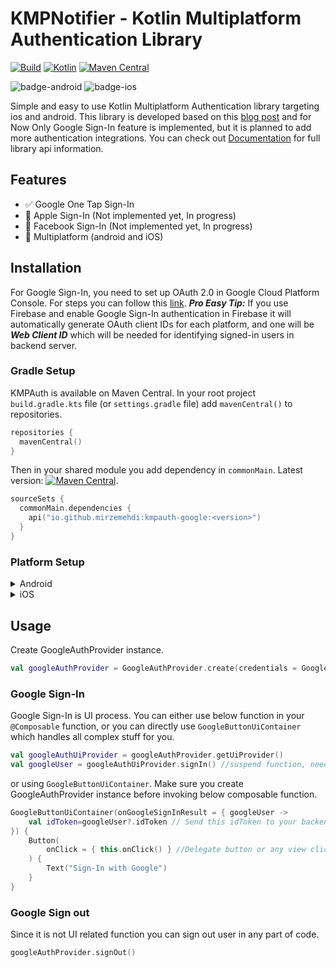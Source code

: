 # KMPNotifier - Kotlin Multiplatform Authentication Library
[![Build](https://github.com/mirzemehdi/KMPAuth/actions/workflows/build.yml/badge.svg)](https://github.com/mirzemehdi/KMPAuth/actions/workflows/build.yml)
[![Kotlin](https://img.shields.io/badge/Kotlin-1.9.21-blue.svg?style=flat&logo=kotlin)](https://kotlinlang.org)
[![Maven Central](https://img.shields.io/maven-central/v/io.github.mirzemehdi/kmpauth-google?color=blue)](https://search.maven.org/search?q=g:io.github.mirzemehdi+kmpauth)

![badge-android](http://img.shields.io/badge/platform-android-6EDB8D.svg?style=flat)
![badge-ios](http://img.shields.io/badge/platform-ios-CDCDCD.svg?style=flat)

Simple and easy to use Kotlin Multiplatform Authentication library targeting ios and android. 
This library is developed based on this [blog post](https://proandroiddev.com/integrating-google-sign-in-into-kotlin-multiplatform-8381c189a891) 
and for Now Only Google Sign-In feature is implemented, but it is planned to add more authentication integrations.
You can check out [Documentation](https://mirzemehdi.github.io/KMPAuth) for full library api information.

## Features
- ✅ Google One Tap Sign-In
- 🚧 Apple Sign-In (Not implemented yet, In progress)
- 🚧 Facebook Sign-In (Not implemented yet, In progress)
- 📱 Multiplatform (android and iOS)

## Installation
For Google Sign-In, you need to set up OAuth 2.0 in Google Cloud Platform Console. 
For steps you can follow this [link](https://support.google.com/cloud/answer/6158849). **_Pro Easy Tip:_** If you use Firebase and enable Google Sign-In authentication in Firebase 
it will automatically generate OAuth client IDs for each platform, 
and one will be **_Web Client ID_** which will be needed for identifying signed-in users in backend server.

### Gradle Setup
KMPAuth is available on Maven Central. In your root project `build.gradle.kts` file (or `settings.gradle` file) add `mavenCentral()` to repositories.

```kotlin
repositories { 
  mavenCentral()
}
```

Then in your shared module you add dependency in `commonMain`. Latest version: [![Maven Central](https://img.shields.io/maven-central/v/io.github.mirzemehdi/kmpauth-google?color=blue)](https://search.maven.org/search?q=g:io.github.mirzemehdi+kmpauth).
```kotlin
sourceSets {
  commonMain.dependencies {
    api("io.github.mirzemehdi:kmpauth-google:<version>")
  }
}
```

### Platform Setup

<details>
  <summary>Android</summary>

### Android Setup
There is not any platform specific setup in Android side.

</details>

<details>
  <summary>iOS</summary>

### iOS Setup
First, you need to include Google Sign-In library to your ios app using Swift Package Manager or Cocoapods. 
Then add clientID, and serverId to your `Info.plist` file as below:

```
<key>GIDServerClientID</key>
<string>YOUR_SERVER_CLIENT_ID</string>

<key>GIDClientID</key>
<string>YOUR_IOS_CLIENT_ID</string>
<key>CFBundleURLTypes</key>
<array>
  <dict>
    <key>CFBundleURLSchemes</key>
    <array>
      <string>YOUR_DOT_REVERSED_IOS_CLIENT_ID</string>
    </array>
  </dict>
</array>

```

And finally, you need the code below to implement application delegate function calls on the Swift side.

```swift
import SwiftUI
import shared
import GoogleSignIn

class AppDelegate: NSObject, UIApplicationDelegate {

    func application(
      _ app: UIApplication,
      open url: URL, options: [UIApplication.OpenURLOptionsKey : Any] = [:]
    ) -> Bool {
      var handled: Bool

      handled = GIDSignIn.sharedInstance.handle(url)
      if handled {
        return true
      }

      // Handle other custom URL types.

      // If not handled by this app, return false.
      return false
    }


}

@main
struct iOSApp: App {
    @UIApplicationDelegateAdaptor(AppDelegate.self) var delegate
    
   var body: some Scene {
      WindowGroup {
            ContentView().onOpenURL(perform: { url in
                GIDSignIn.sharedInstance.handle(url)
            })
      }
   }
}


```

</details>

## Usage
Create GoogleAuthProvider instance.
```kotlin
val googleAuthProvider = GoogleAuthProvider.create(credentials = GoogleAuthCredentials(serverId = "WEB_CLIENT_ID"))
```

### Google Sign-In
Google Sign-In is UI process. You can either use below function in your `@Composable` function, or 
you can directly use `GoogleButtonUiContainer` which handles all complex stuff for you.

```kotlin
val googleAuthUiProvider = googleAuthProvider.getUiProvider()
val googleUser = googleAuthUiProvider.signIn() //suspend function, needs to be called in CoroutineScope
```

or using `GoogleButtonUiContainer`. Make sure you create GoogleAuthProvider instance before invoking below composable function.
```kotlin
GoogleButtonUiContainer(onGoogleSignInResult = { googleUser ->
    val idToken=googleUser?.idToken // Send this idToken to your backend to verify
}) {
    Button(
        onClick = { this.onClick() } //Delegate button or any view click to GoogleButtonUiContainer click method
    ) {
        Text("Sign-In with Google")
    }
}
```
### Google Sign out
Since it is not UI related function you can sign out user in any part of code.
```kotlin
googleAuthProvider.signOut()
```




